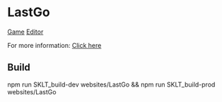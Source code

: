 # LastGo

[Game](https://neckara.github.io/LastGo/dist/prod/websites/LastGo/game/index.html)
[Editor](https://neckara.github.io/LastGo/dist/prod/websites/LastGo/editor/index.html)

For more information: [Click here](https://www.developpez.net/forums/d2087717/applications/developpement-2d-3d-jeux/projets/we-jv10-lastgo-ii-retour-neckara/)

## Build

npm run SKLT_build-dev websites/LastGo && npm run SKLT_build-prod websites/LastGo